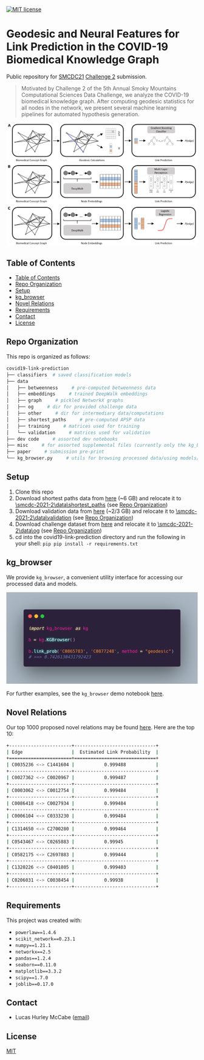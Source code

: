 [![MIT license](https://img.shields.io/badge/License-MIT-blue.svg)](https://lbesson.mit-license.org/)

# Geodesic and Neural Features for Link Prediction in the COVID-19 Biomedical Knowledge Graph

Public repository for [SMCDC21](https://smc-datachallenge.ornl.gov/) [Challenge 2](https://smc-datachallenge.ornl.gov/2021-challenge-2/) submission.

> Motivated by Challenge 2 of the 5th Annual Smoky Mountains Computational Sciences Data Challenge, we analyze the COVID-19 biomedical knowledge graph. After computing geodesic statistics for all nodes in the network, we present several machine learning pipelines for automated hypothesis generation.

![pipeline figure](https://raw.githubusercontent.com/lucasmccabe/covid19-link-prediction/main/misc/pipeline%20figure.png)

## Table of Contents
* [Table of Contents](#table-of-contents)
* [Repo Organization](#repo-organization)
* [Setup](#setup)
* [kg_browser](#kg_browser)
* [Novel Relations](#novel-relations)
* [Requirements](#requirements)
* [Contact](#contact)
* [License](#license)

## Repo Organization

This repo is organized as follows:

```bash
covid19-link-prediction
├── classifiers  # saved classification models
├── data
│   ├── betweenness     # pre-computed betweenness data
│   ├── embeddings     # trained DeepWalk embeddings
│   ├── graph     # pickled NetworkX graphs
│   ├── og     # dir for provided challenge data
│   ├── other     # dir for intermediary data/computations
│   ├── shortest_paths     # pre-computed APSP data
│   ├── training     # matrices used for training
│   └── validation     # matrices used for validation
├── dev code     # assorted dev notebooks
├── misc     # for assorted supplemental files (currently only the kg_browser image)
├── paper     # submission pre-print
└── kg_browser.py     # utils for browsing processed data/using models/etc.
```

## Setup

1. Clone this repo
2. Download shortest paths data from [here](https://drive.google.com/drive/folders/1vSXfiw09K3RN7gzhBTSOtHZ8_5K61cXE) (~6 GB) and relocate it to [\smcdc-2021-2\data\shortest_paths](https://github.com/lucasmccabe/covid19-link-prediction/tree/main/data/shortest_paths) (see [Repo Organization](#repo-organization))
3. Download validation data from [here](https://drive.google.com/drive/folders/1pC6Z55535CwffG_KXyywhguWwRzmc07-?usp=sharing) (~2/3 GB) and relocate it to [\smcdc-2021-2\data\validation](https://github.com/lucasmccabe/covid19-link-prediction/tree/main/data/validation) (see [Repo Organization](#repo-organization))
4. Download challenge dataset from [here](https://doi.ccs.ornl.gov/ui/doi/346) and relocate it to [\smcdc-2021-2\data\og](https://github.com/lucasmccabe/covid19-link-prediction/tree/main/data/og) (see [Repo Organization](#repo-organization))
5. cd into the covid19-link-prediction directory and run the following in your shell: ```pip pip install -r requirements.txt```

## kg_browser

We provide `kg_browser`, a convenient utility interface for accessing our processed data and models.

![link prediction example](https://raw.githubusercontent.com/lucasmccabe/covid19-link-prediction/main/misc/link%20prediction%20example.png)

For further examples, see the `kg_browser` demo notebook [here](https://github.com/lucasmccabe/covid19-link-prediction/blob/main/Browser%20Demo.ipynb).


## Novel Relations

Our top 1000 proposed novel relations may be found [here](https://github.com/lucasmccabe/covid19-link-prediction/blob/main/dev%20code/link%20prediction/novel_relations.txt). Here are the top 10:

```bash
+-----------------------+------------------------------+
| Edge                  |  Estimated Link Probability  |
+=======================+==============================+
| C0035236 <-> C1441604 |           0.999488           |
+-----------------------+------------------------------+
| C0027362 <-> C0020967 |           0.999487           |
+-----------------------+------------------------------+
| C0003062 <-> C0012754 |           0.999484           |
+-----------------------+------------------------------+
| C0086418 <-> C0027934 |           0.999484           |
+-----------------------+------------------------------+
| C0006104 <-> C0333230 |           0.999484           |
+-----------------------+------------------------------+
| C1314650 <-> C2700280 |           0.999464           |
+-----------------------+------------------------------+
| C0543467 <-> C0265883 |           0.99945            |
+-----------------------+------------------------------+
| C0582175 <-> C2697883 |           0.999444           |
+-----------------------+------------------------------+
| C1320226 <-> C0401805 |           0.999403           |
+-----------------------+------------------------------+
| C0206031 <-> C0038454 |           0.99938            |
+-----------------------+------------------------------+
```

## Requirements
This project was created with:

- `powerlaw==1.4.6`
- `scikit_network==0.23.1`
- `numpy==1.21.1`
- `networkx==2.5`
- `pandas==1.2.4`
- `seaborn==0.11.0`
- `matplotlib==3.3.2`
- `scipy==1.7.0`
- `joblib==0.17.0`

## Contact
- Lucas Hurley McCabe ([email](mailto:lucasmccabe@gwu.edu))

## License
[MIT](https://choosealicense.com/licenses/mit/)
